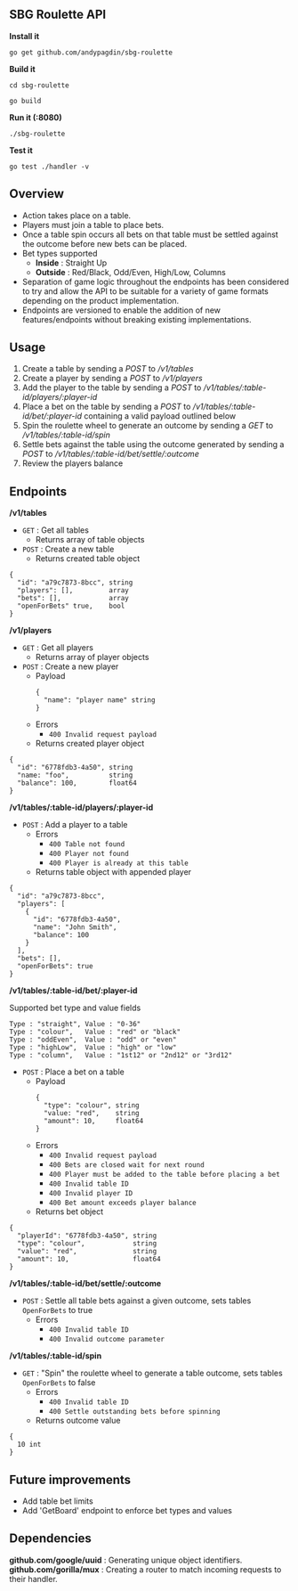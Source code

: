 ## SBG Roulette API

**Install it**

`go get github.com/andypagdin/sbg-roulette`

**Build it**

`cd sbg-roulette`

`go build`

**Run it (:8080)**

`./sbg-roulette`

**Test it**

`go test ./handler -v`

## Overview
* Action takes place on a table.
* Players must join a table to place bets.
* Once a table spin occurs all bets on that table must be settled against the outcome before new bets can be placed.
* Bet types supported
  * **Inside** : Straight Up
  * **Outside** : Red/Black, Odd/Even, High/Low, Columns
* Separation of game logic throughout the endpoints has been considered to try and allow the API to be suitable for a variety of game formats depending on the product implementation.
* Endpoints are versioned to enable the addition of new features/endpoints without breaking existing implementations.

## Usage
1. Create a table by sending a *POST* to */v1/tables*
2. Create a player by sending a *POST* to */v1/players*
3. Add the player to the table by sending a *POST* to */v1/tables/:table-id/players/:player-id*
4. Place a bet on the table by sending a *POST* to */v1/tables/:table-id/bet/:player-id* containing a valid payload outlined below
5. Spin the roulette wheel to generate an outcome by sending a *GET* to */v1/tables/:table-id/spin*
6. Settle bets against the table using the outcome generated by sending a *POST* to */v1/tables/:table-id/bet/settle/:outcome*
7. Review the players balance

## Endpoints
**/v1/tables**
* `GET` : Get all tables
  * Returns array of table objects
* `POST` : Create a new table
  * Returns created table object

```
{
  "id": "a79c7873-8bcc", string
  "players": [],         array
  "bets": [],            array
  "openForBets" true,    bool
}
```

**/v1/players**
* `GET` : Get all players
  * Returns array of player objects
* `POST` : Create a new player
  * Payload
      ```
      {
        "name": "player name" string
      }
      ```
  * Errors
    * `400 Invalid request payload`
  * Returns created player object

```
{
  "id": "6778fdb3-4a50", string
  "name: "foo",          string
  "balance": 100,        float64
}
```

**/v1/tables/:table-id/players/:player-id**
* `POST` : Add a player to a table
  * Errors
    * `400 Table not found`
    * `400 Player not found`
    * `400 Player is already at this table`
  * Returns table object with appended player

```
{
  "id": "a79c7873-8bcc",
  "players": [
    {
      "id": "6778fdb3-4a50",
      "name": "John Smith",
      "balance": 100
    }
  ],
  "bets": [],
  "openForBets": true
}
```

**/v1/tables/:table-id/bet/:player-id**

Supported bet type and value fields
```
Type : "straight", Value : "0-36"
Type : "colour",   Value : "red" or "black"
Type : "oddEven",  Value : "odd" or "even"
Type : "highLow",  Value : "high" or "low"
Type : "column",   Value : "1st12" or "2nd12" or "3rd12"
```
* `POST` : Place a bet on a table
  * Payload
    ```
    {
      "type": "colour", string
      "value: "red",    string
      "amount": 10,     float64
    }
    ```
  * Errors
    * `400 Invalid request payload`
    * `400 Bets are closed wait for next round`
    * `400 Player must be added to the table before placing a bet`
    * `400 Invalid table ID`
    * `400 Invalid player ID`
    * `400 Bet amount exceeds player balance`
  * Returns bet object

```
{
  "playerId": "6778fdb3-4a50", string
  "type": "colour",            string
  "value": "red",              string
  "amount": 10,                float64
}
```

**/v1/tables/:table-id/bet/settle/:outcome**
* `POST` : Settle all table bets against a given outcome, sets tables `OpenForBets` to true
  * Errors
    * `400 Invalid table ID`
    * `400 Invalid outcome parameter`

**/v1/tables/:table-id/spin**
* `GET` : "Spin" the roulette wheel to generate a table outcome, sets tables `OpenForBets` to false
  * Errors
    * `400 Invalid table ID`
    * `400 Settle outstanding bets before spinning`
  * Returns outcome value

```
{
  10 int
}
```

## Future improvements
* Add table bet limits
* Add 'GetBoard' endpoint to enforce bet types and values

## Dependencies
**github.com/google/uuid** : Generating unique object identifiers.
**github.com/gorilla/mux** : Creating a router to match incoming requests to their handler.

